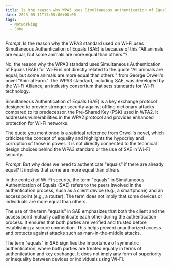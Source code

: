 ```yaml
---
title: Is the reason why WPA3 uses Simultaneous Authentication of Equals because of "All animals are equal, but some animals are more equal than others"?
date: 2023-05-11T17:55:00+08:00
tags:
  - Networking
  - Joke
---
```

_Prompt_: 
Is the reason why the WPA3 standard used on Wi-Fi uses Simultaneous Authentication of Equals (SAE) is because of this "All animals are equal, but some animals are more equal than others."?

No, the reason why the WPA3 standard uses Simultaneous Authentication of Equals (SAE) for Wi-Fi is not directly related to the quote "All animals are equal, but some animals are more equal than others." from George Orwell's novel "Animal Farm." The WPA3 standard, including SAE, was developed by the Wi-Fi Alliance, an industry consortium that sets standards for Wi-Fi technology.

Simultaneous Authentication of Equals (SAE) is a key exchange protocol designed to provide stronger security against offline dictionary attacks compared to its predecessor, the Pre-Shared Key (PSK) used in WPA2. It addresses vulnerabilities in the WPA2 protocol and provides enhanced protection for Wi-Fi networks.

The quote you mentioned is a satirical reference from Orwell's novel, which criticizes the concept of equality and highlights the hypocrisy and corruption of those in power. It is not directly connected to the technical design choices behind the WPA3 standard or the use of SAE in Wi-Fi security.

_Prompt_: 
But why does we need to authenticate "equals" if there are already equal? It implies that some are more equal than others.

In the context of Wi-Fi security, the term "equals" in Simultaneous Authentication of Equals (SAE) refers to the peers involved in the authentication process, such as a client device (e.g., a smartphone) and an access point (e.g., a router). The term does not imply that some devices or individuals are more equal than others.

The use of the term "equals" in SAE emphasizes that both the client and the access point mutually authenticate each other during the authentication process. It ensures that both parties are verified and trusted before establishing a secure connection. This helps prevent unauthorized access and protects against attacks such as man-in-the-middle attacks.

The term "equals" in SAE signifies the importance of symmetric authentication, where both parties are treated equally in terms of authentication and key exchange. It does not imply any form of superiority or inequality between devices or individuals using Wi-Fi.